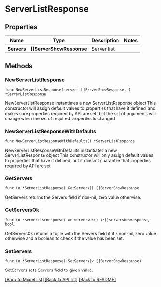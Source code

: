 # ServerListResponse

## Properties

Name | Type | Description | Notes
------------ | ------------- | ------------- | -------------
**Servers** | [**[]ServerShowResponse**](ServerShowResponse.md) | Server list | 

## Methods

### NewServerListResponse

`func NewServerListResponse(servers []ServerShowResponse, ) *ServerListResponse`

NewServerListResponse instantiates a new ServerListResponse object
This constructor will assign default values to properties that have it defined,
and makes sure properties required by API are set, but the set of arguments
will change when the set of required properties is changed

### NewServerListResponseWithDefaults

`func NewServerListResponseWithDefaults() *ServerListResponse`

NewServerListResponseWithDefaults instantiates a new ServerListResponse object
This constructor will only assign default values to properties that have it defined,
but it doesn't guarantee that properties required by API are set

### GetServers

`func (o *ServerListResponse) GetServers() []ServerShowResponse`

GetServers returns the Servers field if non-nil, zero value otherwise.

### GetServersOk

`func (o *ServerListResponse) GetServersOk() (*[]ServerShowResponse, bool)`

GetServersOk returns a tuple with the Servers field if it's non-nil, zero value otherwise
and a boolean to check if the value has been set.

### SetServers

`func (o *ServerListResponse) SetServers(v []ServerShowResponse)`

SetServers sets Servers field to given value.



[[Back to Model list]](../README.md#documentation-for-models) [[Back to API list]](../README.md#documentation-for-api-endpoints) [[Back to README]](../README.md)


